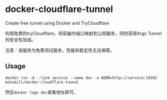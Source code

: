 # docker-cloudflare-tunnel

Create free tunnel using Docker and TryCloudflare

利用免费的tryCloudflare，将容器内端口映射到公网服务，同时获得Argo Tunnel的安全性加成。

注意：该服务为免费测试服务，性能和稳定性无法保障。

## Usage

```docker
docker run -d --link service --name doc -e ADDR=http://service:19282 mikubill/docker-cloudflare-tunnel
```

然后`docker logs doc`查看地址即可。

